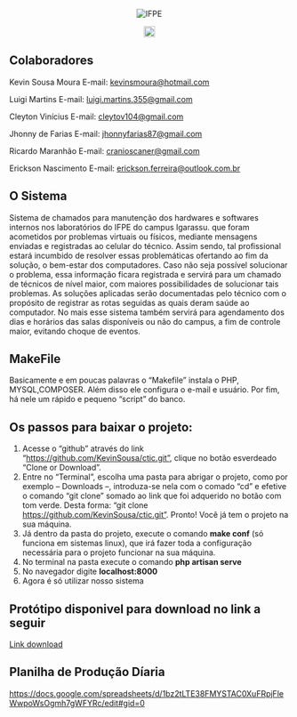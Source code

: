 <p align="center">
   <img src="https://portal.ifpe.edu.br/campus/olinda/noticias/campus-abre-novas-vagas-para-cursos-de-ingles-e-frances/marca-nova.png/@@images/182edafc-d9a0-44e8-8460-7d4d5db29d03.png" alt="IFPE">
</p>


<p align="center">
<a href="#k"><img style="width: 20px;" src="https://laravel.com/assets/img/components/logo-laravel.svg" alt="Laravel"></a>
<!-- <a href=#"><img src="https://poser.pugx.org/laravel/framework/d/total.svg" alt="Total Downloads"></a>
<a href="#"><img src="https://poser.pugx.org/laravel/framework/v/stable.svg" alt="Latest Stable Version"></a>
<a href="#"><img src="https://poser.pugx.org/laravel/framework/license.svg" alt="License"></a> -->
</p>

## Colaboradores

Kevin Sousa Moura
E-mail: kevinsmoura@hotmail.com

Luigi Martins
E-mail: luigi.martins.355@gmail.com

Cleyton Vinícius
E-mail: cleytov104@gmail.com

Jhonny de Farias
E-mail: jhonnyfarias87@gmail.com

Ricardo Maranhão
E-mail: cranioscaner@gmail.com

Erickson Nascimento
E-mail: erickson.ferreira@outlook.com.br

## O Sistema
   Sistema de chamados para manutenção dos hardwares e softwares internos nos laboratórios do IFPE do campus Igarassu. que foram acometidos por problemas virtuais ou físicos, mediante mensagens enviadas e registradas ao celular do técnico. Assim sendo, tal profissional estará incumbido de resolver essas problemáticas ofertando ao fim da solução, o bem-estar dos computadores. Caso não seja possível solucionar o problema, essa informação ficara registrada e servirá para um chamado de técnicos de nível maior, com maiores possibilidades de solucionar tais problemas. As soluções aplicadas serão documentadas pelo técnico com o propósito de registrar as rotas seguidas as quais deram saúde ao computador. No mais esse sistema também servirá para agendamento dos dias e horários das salas disponíveis ou não do campus, a  fim de controle maior, evitando choque de eventos. 

## MakeFile
Basicamente e em poucas palavras o “Makefile” instala o PHP, MYSQL,COMPOSER. Além disso ele configura o e-mail e usuário. Por fim, há nele um rápido e pequeno “script” do banco.

## Os passos para baixar o projeto:
1. Acesse o “github” através do link “https://github.com/KevinSousa/ctic.git”, clique no botão esverdeado “Clone or Download”.
2. Entre no “Terminal”, escolha uma pasta para abrigar o projeto, como por exemplo – Downloads –, introduza-se nela com o comado “cd” e efetive o comando “git clone” somado ao link que foi adquerido no botão com tom verde. Desta forma: “git clone https://github.com/KevinSousa/ctic.git”. Pronto! Você já tem o projeto na sua máquina.
3. Já dentro da pasta do projeto, execute o comando **make conf** (só funciona em sistemas linux), que irá fazer toda a configuração necessária para o projeto funcionar na sua máquina.
4. No terminal na pasta execute o comando **php artisan serve**
5. No navegador digite **localhost:8000**
6. Agora é só utilizar nosso sistema


## Protótipo disponivel para download no link a seguir

<a href="https://drive.google.com/open?id=1Wi4tLw8tusp6PkNXbK1r-3S0-x5q8zHI">Link download </a>

## Planilha de Produção Díaria

https://docs.google.com/spreadsheets/d/1bz2tLTE38FMYSTAC0XuFRpjFleWwpoWsOgmh7gWFYRc/edit#gid=0
